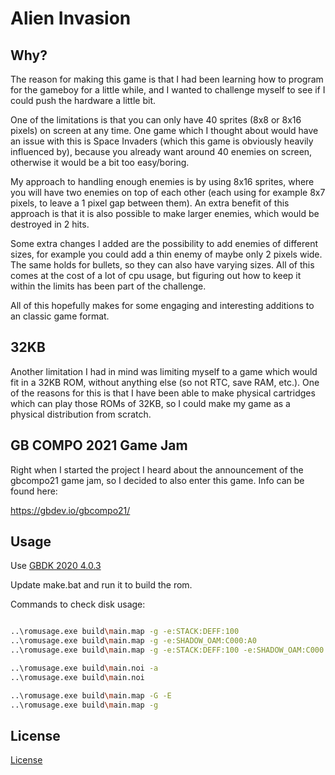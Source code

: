 # Alien Invasion

## Why?

The reason for making this game is that I had been learning how to program for the gameboy for a little while, and I wanted to challenge myself to see if I could push the hardware a little bit.

One of the limitations is that you can only have 40 sprites (8x8 or 8x16 pixels) on screen at any time. 
One game which I thought about would have an issue with this is Space Invaders (which this game is obviously heavily influenced by), because you already want around 40 enemies on screen, otherwise it would be a bit too easy/boring.

My approach to handling enough enemies is by using 8x16 sprites, where you will have two enemies on top of each other (each using for example 8x7 pixels, to leave a 1 pixel gap between them).
An extra benefit of this approach is that it is also possible to make larger enemies, which would be destroyed in 2 hits.

Some extra changes I added are the possibility to add enemies of different sizes, for example you could add a thin enemy of maybe only 2 pixels wide.
The same holds for bullets, so they can also have varying sizes.
All of this comes at the cost of a lot of cpu usage, but figuring out how to keep it within the limits has been part of the challenge.

All of this hopefully makes for some engaging and interesting additions to an classic game format.

## 32KB

Another limitation I had in mind was limiting myself to a game which would fit in a 32KB ROM, without anything else (so not RTC, save RAM, etc.).
One of the reasons for this is that I have been able to make physical cartridges which can play those ROMs of 32KB, so I could make my game as a physical distribution from scratch.

## GB COMPO 2021 Game Jam

Right when I started the project I heard about the announcement of the gbcompo21 game jam, so I decided to also enter this game.
Info can be found here:

https://gbdev.io/gbcompo21/

## Usage

Use [GBDK 2020 4.0.3](https://github.com/gbdk-2020/gbdk-2020/releases/tag/4.0.3 "GBDK 2020 4.0.3")

Update make.bat and run it to build the rom.

Commands to check disk usage:
```bash

..\romusage.exe build\main.map -g -e:STACK:DEFF:100
..\romusage.exe build\main.map -g -e:SHADOW_OAM:C000:A0
..\romusage.exe build\main.map -g -e:STACK:DEFF:100 -e:SHADOW_OAM:C000:A0

..\romusage.exe build\main.noi -a
..\romusage.exe build\main.noi

..\romusage.exe build\main.map -G -E
..\romusage.exe build\main.map -g
```

## License
[License](../master/LICENSE)